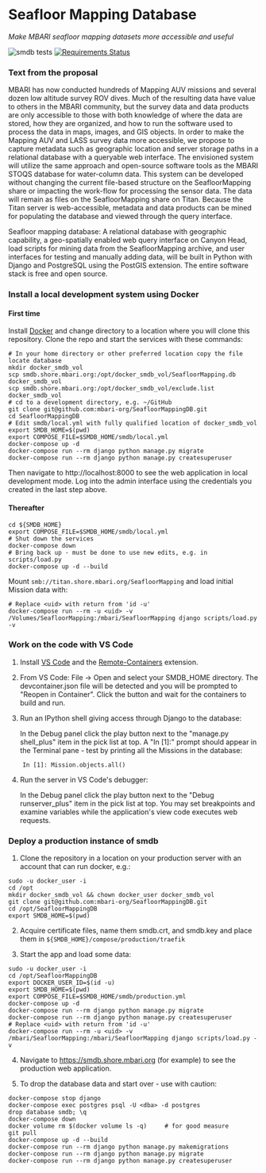 # Seafloor Mapping Database

_Make MBARI seafloor mapping datasets more accessible and useful_

![smdb tests](https://github.com/mbari-org/SeafloorMappingDB/actions/workflows/ci.yml/badge.svg)
[![Requirements Status](https://requires.io/github/MBARIMike/SeafloorMappingDB/requirements.svg?branch=main)](https://requires.io/github/MBARIMike/SeafloorMappingDB/requirements/?branch=main)

### Text from the proposal

MBARI has now conducted hundreds of Mapping AUV missions and several dozen
low altitude survey ROV dives. Much of the resulting data have value to others
in the MBARI community, but the survey data and data products are only
accessible to those with both knowledge of where the data are stored, how they
are organized, and how to run the software used to process the data in maps,
images, and GIS objects. In order to make the Mapping AUV and LASS survey data
more accessible, we propose to capture metadata such as geographic location and
server storage paths in a relational database with a queryable web interface.
The envisioned system will utilize the same approach and open-source software
tools as the MBARI STOQS database for water-column data. This system can be
developed without changing the current file-based structure on the
SeafloorMapping share or impacting the work-flow for processing the sensor
data. The data will remain as files on the SeafloorMapping share on Titan.
Because the Titan server is web-accessible, metadata and data products can be
mined for populating the database and viewed through the query interface.

Seafloor mapping database: A relational database with geographic capability,
a geo-spatially enabled web query interface on Canyon Head, load scripts for
mining data from the SeafloorMapping archive, and user interfaces for testing
and manually adding data, will be built in Python with Django and PostgreSQL
using the PostGIS extension. The entire software stack is free and open source.

### Install a local development system using Docker

#### First time

Install [Docker](https://docker.io) and change directory to a location where
you will clone this repository. Clone the repo and start the services with
these commands:

```
# In your home directory or other preferred location copy the file locate database
mkdir docker_smdb_vol
scp smdb.shore.mbari.org:/opt/docker_smdb_vol/SeafloorMapping.db docker_smdb_vol
scp smdb.shore.mbari.org:/opt/docker_smdb_vol/exclude.list docker_smdb_vol
# cd to a development directory, e.g. ~/GitHub
git clone git@github.com:mbari-org/SeafloorMappingDB.git
cd SeafloorMappingDB
# Edit smdb/local.yml with fully qualified location of docker_smdb_vol
export SMDB_HOME=$(pwd)
export COMPOSE_FILE=$SMDB_HOME/smdb/local.yml
docker-compose up -d
docker-compose run --rm django python manage.py migrate
docker-compose run --rm django python manage.py createsuperuser
```

Then navigate to http://localhost:8000 to see the web application in local
development mode. Log into the admin interface using the credentials you
created in the last step above.

#### Thereafter

```
cd ${SMDB_HOME}
export COMPOSE_FILE=$SMDB_HOME/smdb/local.yml
# Shut down the services
docker-compose down
# Bring back up - must be done to use new edits, e.g. in scripts/load.py
docker-compose up -d --build
```

Mount `smb://titan.shore.mbari.org/SeafloorMapping` and load initial Mission data with:

```
# Replace <uid> with return from 'id -u'
docker-compose run --rm -u <uid> -v /Volumes/SeafloorMapping:/mbari/SeafloorMapping django scripts/load.py -v
```

### Work on the code with VS Code

1. Install [VS Code](https://code.visualstudio.com/download) and the
   [Remote-Containers](https://marketplace.visualstudio.com/items?itemName=ms-vscode-remote.remote-containers)
   extension.

2. From VS Code: File -> Open and select your SMDB_HOME directory. The devcontainer.json
   file will be detected and you will be prompted to "Reopen in Container". Click the button
   and wait for the containers to build and run.

3. Run an IPython shell giving access through Django to the database:

   In the Debug panel click the play button next to the "manage.py shell_plus" item in the pick list at top.
   A "In [1]:" prompt should appear in the Terminal pane - test by printing all the Missions in the database:

```
    In [1]: Mission.objects.all()
```

4. Run the server in VS Code's debugger:

   In the Debug panel click the play button next to the "Debug runserver_plus" item in the pick list at top.
   You may set breakpoints and examine variables while the application's view code executes web requests.

### Deploy a production instance of smdb

1. Clone the repository in a location on your production server with an account that can run docker, e.g.:

```
sudo -u docker_user -i
cd /opt
mkdir docker_smdb_vol && chown docker_user docker_smdb_vol
git clone git@github.com:mbari-org/SeafloorMappingDB.git
cd /opt/SeafloorMappingDB
export SMDB_HOME=$(pwd)
```

2. Acquire certificate files, name them smdb.crt, and smdb.key and place them in `${SMDB_HOME}/compose/production/traefik`

3. Start the app and load some data:

```
sudo -u docker_user -i
cd /opt/SeafloorMappingDB
export DOCKER_USER_ID=$(id -u)
export SMDB_HOME=$(pwd)
export COMPOSE_FILE=$SMDB_HOME/smdb/production.yml
docker-compose up -d
docker-compose run --rm django python manage.py migrate
docker-compose run --rm django python manage.py createsuperuser
# Replace <uid> with return from 'id -u'
docker-compose run --rm -u <uid> -v /mbari/SeafloorMapping:/mbari/SeafloorMapping django scripts/load.py -v
```

4. Navigate to https://smdb.shore.mbari.org (for example) to see the production web application.

5. To drop the database data and start over - use with caution:

```
docker-compose stop django
docker-compose exec postgres psql -U <dba> -d postgres
drop database smdb; \q
docker-compose down
docker volume rm $(docker volume ls -q)     # for good measure
git pull
docker-compose up -d --build
docker-compose run --rm django python manage.py makemigrations
docker-compose run --rm django python manage.py migrate
docker-compose run --rm django python manage.py createsuperuser
```

